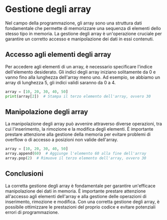 # Gestione degli array

Nel campo della programmazione, gli array sono una struttura dati fondamentale che permette di memorizzare una sequenza di elementi dello stesso tipo in memoria. La gestione degli array è un'operazione cruciale per garantire un corretto accesso e manipolazione dei dati in essi contenuti.

## Accesso agli elementi degli array

Per accedere agli elementi di un array, è necessario specificare l'indice dell'elemento desiderato. Gli indici degli array iniziano solitamente da 0 e vanno fino alla lunghezza dell'array meno uno. Ad esempio, se abbiamo un array di lunghezza 5, gli indici validi saranno da 0 a 4.

```python
array = [10, 20, 30, 40, 50]
print(array[2])  # Stampa il terzo elemento dell'array, ovvero 30
```

## Manipolazione degli array

La manipolazione degli array può avvenire attraverso diverse operazioni, tra cui l'inserimento, la rimozione e la modifica degli elementi. È importante prestare attenzione alla gestione della memoria per evitare problemi di overflow o di accesso a posizioni non valide dell'array.

```python
array = [10, 20, 30, 40, 50]
array.append(60)  # Aggiunge l'elemento 60 alla fine dell'array
array.pop(2)  # Rimuove il terzo elemento dell'array, ovvero 30
```

## Conclusioni

La corretta gestione degli array è fondamentale per garantire un'efficace manipolazione dei dati in memoria. È importante prestare attenzione all'accesso agli elementi dell'array e alla gestione delle operazioni di inserimento, rimozione e modifica. Con una corretta gestione degli array, è possibile ottimizzare le prestazioni del proprio codice e evitare potenziali errori di programmazione.